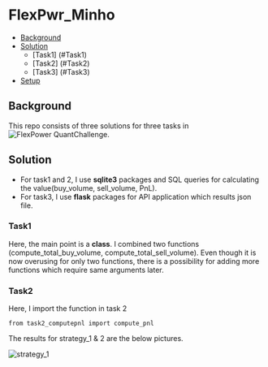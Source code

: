 # FlexPwr_Minho

* [Background](#Background)
* [Solution](#Solution)
  * [Task1] (#Task1)
  * [Task2] (#Task2)
  * [Task3] (#Task3)
* [Setup](#Setup)

## Background
This repo consists of three solutions for three tasks in ![**FlexPower QuantChallenge**](https://github.com/FlexPwr/QuantChallenge). 

## Solution
* For task1 and 2, I use **sqlite3** packages and SQL queries for calculating the value(buy_volume, sell_volume, PnL).
* For task3, I use **flask** packages for API application which results json file. 
### Task1
Here, the main point is a **class**. I combined two functions (compute_total_buy_volume, compute_total_sell_volume). Even though it is now overusing for only two functions, there is a possibility for adding more functions which require same arguments later. 

### Task2
Here, I import the function in task 2
```{python}
from task2_computepnl import compute_pnl
```

The results for strategy_1 & 2 are the below pictures. 

![strategy_1](/pics/strategy_1)




